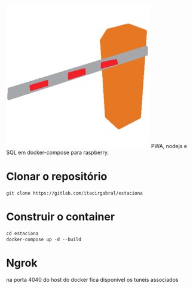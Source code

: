 ![estacionamento](./public/android-chrome-384x384.png)
PWA, nodejs e SQL em docker-compose para raspberry.

# Clonar o repositório
```
git clone https://gitlab.com/itacirgabral/estaciona
```

# Construir o container
```
cd estaciona
docker-compose up -d --build
```

# Ngrok
na porta 4040 do host do docker fica disponível os tuneis associados